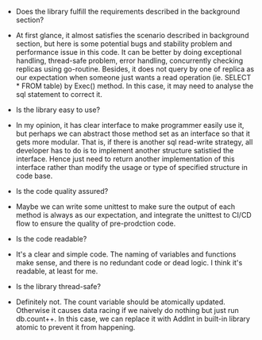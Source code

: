 * Does the library fulfill the requirements described in the background section?
 - At first glance, it almost satisfies the scenario described in background section,
   but here is some potential bugs and stability problem and performance issue in this code.
   It can be better by doing exceptional handling, thread-safe problem, error handling,
   concurrently checking replicas using go-routine.
   Besides, it does not query by one of replica as our expectation when someone just wants a
   read operation (ie. SELECT * FROM table) by Exec() method. In this case, it may need to
   analyse the sql statement to correct it.
* Is the library easy to use?
 - In my opinion, it has clear interface to make programmer easily use it, but perhaps
   we can abstract those method set as an interface so that it gets more modular. That is,
   if there is another sql read-write strategy, all developer has to do is to implement another
   structure satistied the interface. Hence just need to return another implementation of
   this interface rather than modify the usage or type of specified structure in code base.
* Is the code quality assured?
 - Maybe we can write some unittest to make sure the output of each method is always as
   our expectation, and integrate the unittest to CI/CD flow to ensure the quality of
   pre-prodction code.
* Is the code readable?
 - It's a clear and simple code. The naming of variables and functions make sense, and
   there is no redundant code or dead logic. I think it's readable, at least for me.
* Is the library thread-safe?
 - Definitely not. The count variable should be atomically updated. Otherwise it causes
   data racing if we naively do nothing but just run db.count++. In this case, we can
   replace it with AddInt in built-in library atomic to prevent it from happening.

